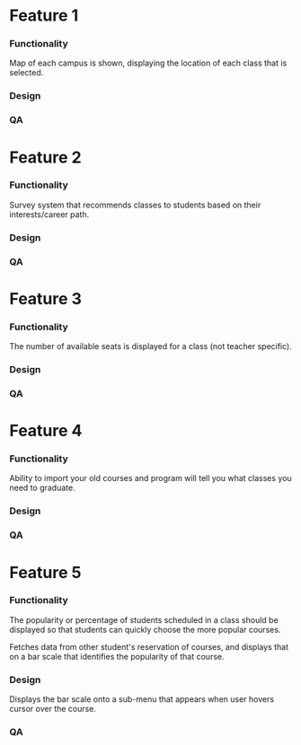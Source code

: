 # Feature 1

### Functionality

Map of each campus is shown, displaying the location of each class that is selected.

### Design

### QA


# Feature 2

### Functionality

Survey system that recommends classes to students based on their interests/career path.

### Design

### QA


# Feature 3

### Functionality

The number of available seats is displayed for a class (not teacher specific).

### Design

### QA


# Feature 4

### Functionality

Ability to import your old courses and program will tell you what classes you need to graduate. 

### Design

### QA


# Feature 5

### Functionality

The popularity or percentage of students scheduled in a class should be displayed so that students can quickly choose the more popular courses.

Fetches data from other student's reservation of courses, and displays that on a bar scale that identifies the popularity of that course. 

### Design
Displays the bar scale onto a sub-menu that appears when user hovers cursor over the course.

### QA
